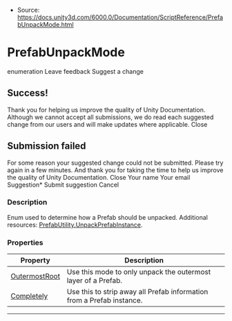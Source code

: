 * Source: https://docs.unity3d.com/6000.0/Documentation/ScriptReference/PrefabUnpackMode.html

# PrefabUnpackMode
enumeration
Leave feedback
Suggest a change
## Success!
Thank you for helping us improve the quality of Unity Documentation. Although we cannot accept all submissions, we do read each suggested change from our users and will make updates where applicable.
Close
## Submission failed
For some reason your suggested change could not be submitted. Please <a>try again</a> in a few minutes. And thank you for taking the time to help us improve the quality of Unity Documentation.
Close
Your name Your email Suggestion* Submit suggestion
Cancel
### Description
Enum used to determine how a Prefab should be unpacked.
Additional resources: [PrefabUtility.UnpackPrefabInstance](https://docs.unity3d.com/6000.0/Documentation/ScriptReference/PrefabUtility.UnpackPrefabInstance.html).
### Properties
Property | Description  
---|---  
[OutermostRoot](https://docs.unity3d.com/6000.0/Documentation/ScriptReference/PrefabUnpackMode.OutermostRoot.html) | Use this mode to only unpack the outermost layer of a Prefab.  
[Completely](https://docs.unity3d.com/6000.0/Documentation/ScriptReference/PrefabUnpackMode.Completely.html) | Use this to strip away all Prefab information from a Prefab instance.  
* * *
